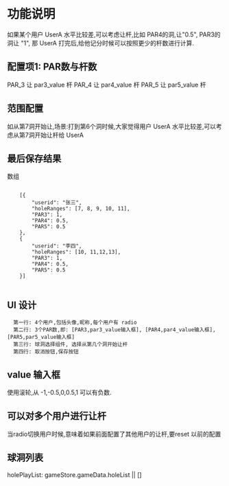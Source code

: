 # 功能说明

如果某个用户 UserA 水平比较差,可以考虑让杆,比如 PAR4的洞,让"0.5", PAR3的洞让 "1",
那 UserA 打完后,给他记分时候可以按照更少的杆数进行计算.

## 配置项1: PAR数与杆数

PAR_3 让  par3_value 杆
PAR_4 让  par4_value 杆
PAR_5 让  par5_value 杆


## 范围配置

如从第7洞开始让,场景:打到第6个洞时候,大家觉得用户 UserA 水平比较差,可以考虑从第7洞开始让杆给 UserA


## 最后保存结果

数组

```

    [{
        "userid": "张三",
        "holeRanges": [7, 8, 9, 10, 11],
        "PAR3": 1,
        "PAR4": 0.5,
        "PAR5": 0.5
    },
    {
        "userid": "李四",
        "holeRanges": [10, 11,12,13],
        "PAR3": 1,
        "PAR4": 0.5,
        "PAR5": 0.5
    }] 


```

## UI 设计

```
  第一行: 4个用户,包括头像,昵称,每个用户有 radio
  第二行: 3个PAR数,即: [PAR3,par3_value输入框], [PAR4,par4_value输入框],[PAR5,par5_value输入框]
  第三行: 球洞选择组件, 选择从第几个洞开始让杆
  第四行: 取消按钮,保存按钮

```

## value 输入框
使用滚轮,从 -1,-0.5,0,0.5,1
可以有负数.


##  可以对多个用户进行让杆
当radio切换用户时候,意味着如果前面配置了其他用户的让杆,要reset 以前的配置


## 球洞列表

holePlayList: gameStore.gameData.holeList || []
